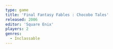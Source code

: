 ```yaml
---
type: game
title: 'Final Fantasy Fables : Chocobo Tales'
released: 2006
editor: 'Square Enix'
players: 2
genres:
  - Inclassable
---
```

